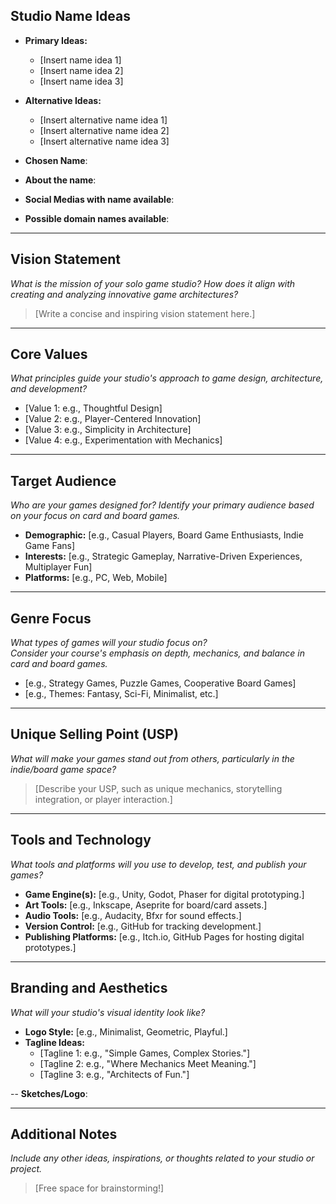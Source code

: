 ## Studio Name Ideas

- **Primary Ideas:**
  - [Insert name idea 1]
  - [Insert name idea 2]
  - [Insert name idea 3]
- **Alternative Ideas:**
  - [Insert alternative name idea 1]
  - [Insert alternative name idea 2]
  - [Insert alternative name idea 3]

- **Chosen Name**:
- **About the name**:
- **Social Medias with name available**:
- **Possible domain names available**:

---

## Vision Statement
*What is the mission of your solo game studio? How does it align with creating and analyzing innovative game architectures?*

> [Write a concise and inspiring vision statement here.]

---

## Core Values
*What principles guide your studio's approach to game design, architecture, and development?*

- [Value 1: e.g., Thoughtful Design]
- [Value 2: e.g., Player-Centered Innovation]
- [Value 3: e.g., Simplicity in Architecture]
- [Value 4: e.g., Experimentation with Mechanics]

---

## Target Audience
*Who are your games designed for? Identify your primary audience based on your focus on card and board games.*

- **Demographic:** [e.g., Casual Players, Board Game Enthusiasts, Indie Game Fans]
- **Interests:** [e.g., Strategic Gameplay, Narrative-Driven Experiences, Multiplayer Fun]
- **Platforms:** [e.g., PC, Web, Mobile]

---

## Genre Focus
*What types of games will your studio focus on?*  
*Consider your course's emphasis on depth, mechanics, and balance in card and board games.*

- [e.g., Strategy Games, Puzzle Games, Cooperative Board Games]
- [e.g., Themes: Fantasy, Sci-Fi, Minimalist, etc.]

---

## Unique Selling Point (USP)
*What will make your games stand out from others, particularly in the indie/board game space?*

> [Describe your USP, such as unique mechanics, storytelling integration, or player interaction.]

---

## Tools and Technology
*What tools and platforms will you use to develop, test, and publish your games?*

- **Game Engine(s):** [e.g., Unity, Godot, Phaser for digital prototyping.]
- **Art Tools:** [e.g., Inkscape, Aseprite for board/card assets.]
- **Audio Tools:** [e.g., Audacity, Bfxr for sound effects.]
- **Version Control:** [e.g., GitHub for tracking development.]
- **Publishing Platforms:** [e.g., Itch.io, GitHub Pages for hosting digital prototypes.]

---

## Branding and Aesthetics
*What will your studio's visual identity look like?*

- **Logo Style:** [e.g., Minimalist, Geometric, Playful.]
- **Tagline Ideas:** 
  - [Tagline 1: e.g., "Simple Games, Complex Stories."]
  - [Tagline 2: e.g., "Where Mechanics Meet Meaning."]
  - [Tagline 3: e.g., "Architects of Fun."]

-- **Sketches/Logo**:

---

## Additional Notes
*Include any other ideas, inspirations, or thoughts related to your studio or project.*

> [Free space for brainstorming!]
